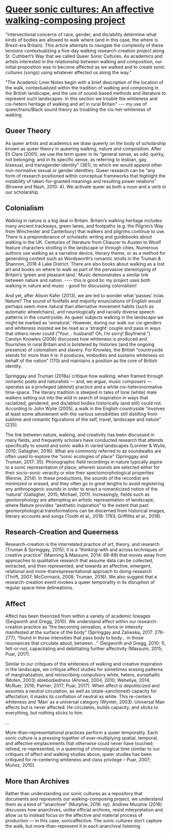 # [Queer sonic cultures: An affective walking-composing project](https://dfmi.dwrl.utexas.edu/wp-content/uploads/2018/07/Truman-Shannon-Queer-Sonic-Cultures.pdf)

"intersectional concerns of
race, gender, and dis/ability determine what kinds of bodies are allowed to walk where (and in this
case, the where is Brexit-era Britain). This article attempts to navigate the complexity of these
tensions contextualizing a five-day walking research-creation project along St. Cuthbert’s Way that
we called Queer Sonic Cultures. As academics and artists interested in the relationship between walking
and composition, our initial proposition was to become affected as we walked and to create sonic
cultures (songs) using whatever affected us along the way."

"The Academic Liner Notes begin with a brief description of the location of the walk,
contextualized within the tradition of walking and composing in the British landscape, and the use
of sound-based methods and literature to represent such landscapes. In this section we trouble the
whiteness and cis-hetero heritage of walking and art in rural Britain"   --- my use of queer/trans/Black sound theory as troubling the cis-het-whiteness of walking



## Queer Theory
As queer artists and academics we draw queerly on the body of scholarship known as queer
theory in queering walking, nature and composition. After Eli Clare (2001), we use the term queer in
its “general sense, as odd, quirky, not belonging; and in its specific sense, as referring to lesbian, gay,
bisexual, and transgender identity” (361), to which we would append other non-normative sexual or
gender identities. Queer research can be “any form of research positioned within conceptual
frameworks that highlight the instability of taken-for-granted meanings and resulting power
relations” (Browne and Nash, 2010: 4). We activate queer as both a noun and a verb in our
scholarship. 

## Colonialism
Walking in nature is a big deal in Britain. Britain’s walking heritage includes many ancient trackways,
green lanes, and footpaths (e.g. the Pilgrim’s Way from Winchester and Canterbury) that walkers and
pilgrims continue to use. There is a preponderance of scholastic writing and guidebooks about
walking in the UK. Centuries of literature from Chaucer to Austen to Woolf feature characters
strolling in the landscape or through cities. Numerous authors use walking as a narrative device,
literary theme, or as a method for generating content such as Wordsworth’s romantic strolls in the 
Truman & Shannon, 2018 4
Lake District. There are also books about walking as a lost art and books on where to walk as part of
the pervasive stereotyping of Britain’s ‘green and pleasant land.’ Music demonstrates a similar link
between nature and nation. ---- this is good bc my project uses both walking in nature and music - good for discussing colonialism!





And yet, after Alison Kafer (2013), we are led to wonder what ‘passes’ in/as Nature? The
sound of footfalls and majority enunciations of English would perhaps seem more natural than
alternative movement habits (such as automatic wheelchairs), and neurologically and racially diverse
speech patterns in the countryside. As queer subjects walking in the landscape we might be marked
as ‘unnatural.’ However, during our walk our cis-genders and whiteness insisted we be read as a
‘straight’ couple and pass in ways that others never could (“Your… husband? Oh, I’m sorry!
Boyfriend.”). Carolyn Knowles (2008) discusses how whiteness is produced and flourishes in rural
Britain and is bolstered by histories (and the ongoing presence) of colonialism and slavery. For
Knowles, the British “countryside stands for more than it is: it produces, embodies and sustains
whiteness on behalf of the nation” (170) and maintains a position as the core of British identity. 


Springgay and Truman (2018a) critique how walking, when framed through romantic poets
and naturalists — and, we argue, music composers — operates as a privileged (ableist) practice and a
white cis-heteronormative time-space. The literary tradition is steeped in tales of lone (white) male
walkers setting out into the wild in search of inspiration in ways that racialized, gendered, and
dis/abled bodies historically (and still) could not. According to John Wylie (2005), a walk in the
English countryside “involves at least some attunement with the various sensibilities still distilling
from sublime and romantic figurations of the self, travel, landscape and nature” (235). 


The link between nature, walking, and creativity has been discussed in many fields, and
frequently scholars have conducted research that attends specifically to sound and sonic walks in
varied landscapes (Lorimer & Wylie, 2010; Gallagher, 2016). What are commonly referred to as
soundwalks are often used to explore the “sonic ecologies of place” (Springgay and Truman, 2017:
35). Phonographic field recordings in nature typically aspire to a sonic representation of place,
wherein sounds are selected either for their socio-sonic veracity or else their spectomorphological
properties (Rennie, 2014). In these productions, the sounds of the recordist are minimized or erased,
and they often go to great lengths to avoid registering any anthropogenic sounds in order to enact a
romanticized notion of the ‘natural’ (Gallagher, 2015; Michael, 2011). Increasingly, fields such as
geomorphology are attempting an artistic representation of landscape, where Nature provides
“aesthetic inspiration” to the extent that past geomorphological transformations can be discerned
from historical images, literary accounts and songs (Tooth et al., 2016: 1793; Griffiths et al., 2018). 

## Research-Creation and Queerness
Research-creation is the interrelated practice of art, theory, and research (Truman & Springgay,
2015); it is a “thinking-with and across techniques of creative practice” (Manning & Massumi, 2014:
88-89) that moves away from approaches to qualitative research that assume data can be collected,
extracted, and then represented, and towards an affective, emergent, relational and more-thanrepresentational approach to doing-research (Thrift, 2007; McCormack, 2008; Truman, 2016). We
also suggest that a research-creation event invokes a queer temporality in its disruption of regular
space-time delineations.


## Affect
Affect has been theorized from within a variety of academic lineages (Seigworth and Gregg,
2010). We understand affect within our research-creation practice as “the becoming sensation, a
force or intensity manifested at the surface of the body” (Springgay and Zaliwska, 2017: 276-277),
“found in those intensities that pass body to body… in those resonances that circulate about,
between…” (Seigworth and Gregg, 2010: 1), felt-or-not, capacitating and debilitating further
affectivity (Massumi, 2015; Puar, 2017). 

Similar to our critiques of the whiteness of walking and creative inspiration in the landscape,
we critique affect studies for sometimes erasing patterns of marginalization, and reinscribing
compulsory white, hetero, europhallic (Moten, 2003) ablebodiedness (Ahmed, 2004, 2010; Weheliye,
2014; McRuer, 2016; Palmer, 2017; Puar, 2017). When affect is depoliticized and assumes a neutral
circulation, as well as (state-sanctioned) capacity for affectation, it masks its conflation of neutral as
white. This re-centers whiteness and ‘Man’ as a universal category (Wynter, 2003). Universal Man
affects but is never affected. He circulates, builds capacity, and sticks to everything, but nothing
sticks to him. 

...

More-than-representational practices perform a queer temporality. Each sonic culture is a pressing
together of ever-multiplying spatial, temporal, and affective emplacements that otherwise could
never have touched; relived, re-represented, in a queering of chronological time (similar to our
critiques of affect and walking studies above, queer studies has been critiqued for re-centering
whiteness and class privilege – Puar, 2007; Muñoz, 2010). 

## More than Archives
Rather than understanding our sonic cultures as a repository that documents and represents
our walking-composing project, we understand them as a kind of “anarchive” (Murphie, 2016: np).
Andrew Murphie (2016) discusses how anarchives, unlike official archives, resist interpretation and
allow us to instead focus on the affective and material process of production — in this case, sonicaffective. The sonic cultures don’t capture the walk, but more-than-represent it in each anarchival
listening
